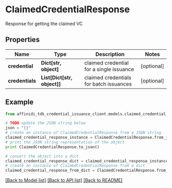 # ClaimedCredentialResponse

Response for getting the claimed VC

## Properties

| Name            | Type                        | Description                              | Notes      |
| --------------- | --------------------------- | ---------------------------------------- | ---------- |
| **credential**  | **Dict[str, object]**       | claimed credential for a single issuance | [optional] |
| **credentials** | **List[Dict[str, object]]** | claimed credentials for batch issuances  | [optional] |

## Example

```python
from affinidi_tdk_credential_issuance_client.models.claimed_credential_response import ClaimedCredentialResponse

# TODO update the JSON string below
json = "{}"
# create an instance of ClaimedCredentialResponse from a JSON string
claimed_credential_response_instance = ClaimedCredentialResponse.from_json(json)
# print the JSON string representation of the object
print ClaimedCredentialResponse.to_json()

# convert the object into a dict
claimed_credential_response_dict = claimed_credential_response_instance.to_dict()
# create an instance of ClaimedCredentialResponse from a dict
claimed_credential_response_from_dict = ClaimedCredentialResponse.from_dict(claimed_credential_response_dict)
```

[[Back to Model list]](../README.md#documentation-for-models) [[Back to API list]](../README.md#documentation-for-api-endpoints) [[Back to README]](../README.md)
